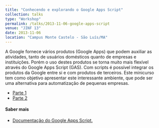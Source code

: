 ```yaml
---
title: "Conhecendo e explorando o Google Apps Script"
collection: talks
type: "Workshop"
permalink: /talks/2013-11-06-google-apps-script
venue: "JINF 13"
date: 2013-11-06
location: "Campus Monte Castelo - São Luís/MA"
---
```


A Google fornece vários produtos (Google Apps) que podem auxiliar as atividades, tanto de usuários domésticos quanto de empresas e instituições. Porém o uso destes produtos se torna muito mais flexível através do Google Apps Script (GAS). Com scripts é possível integrar os produtos da Google entre si e com produtos de terceiros. Este minicurso tem como objetivo apresentar este interessante ambiente, que pode ser uma alternativa para automatização de pequenas empresas.

*   [](http://pt.slideshare.net/skosta/google-apps-script-parte-1)[Parte 1](https://sites.google.com/site/backupprofsergiocosta/minicursos/gas/parte-1)
*   [Parte 2](https://sites.google.com/site/backupprofsergiocosta/minicursos/gas/parte2)

#### Saber mais

*   [Documentação do Google Apps Script.](https://www.google.com/script/start/)
